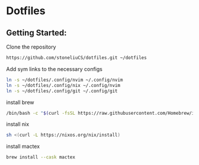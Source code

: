 # Dotfiles

## Getting Started:

Clone the repository

```bash
https://github.com/stoneliuCS/dotfiles.git ~/dotfiles
```

Add sym links to the necessary configs

```bash
ln -s ~/dotfiles/.config/nvim ~/.config/nvim
ln -s ~/dotfiles/.config/nix ~/.config/nvim
ln -s ~/dotfiles/.config/git ~/.config/git
```

install brew
```bash 
/bin/bash -c "$(curl -fsSL https://raw.githubusercontent.com/Homebrew/install/HEAD/install.sh)"
```

install nix 
```bash 
sh <(curl -L https://nixos.org/nix/install)
```

install mactex
```bash 
brew install --cask mactex
```
